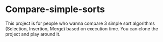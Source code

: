 # Compare-simple-sorts
This project is for people who wanna compare 3 simple sort algorithms (Selection, Insertion, Merge) based on execution time. You can clone the project
and play around it. 
